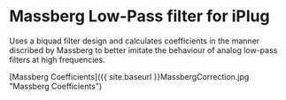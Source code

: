 
# Massberg Low-Pass filter for iPlug  


Uses a biquad filter design and calculates coefficients in the manner discribed by Massberg to better imitate the behaviour of analog low-pass filters at high frequencies. 

[Massberg Coefficients]({{ site.baseurl }}MassbergCorrection.jpg "Massberg Coefficients")